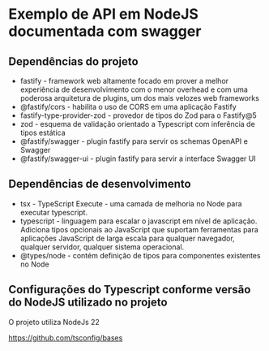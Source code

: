# Exemplo de API em NodeJS documentada com swagger

## Dependências do projeto

- fastify - framework web altamente focado em prover a melhor experiência de desenvolvimento com o menor overhead e com uma poderosa arquitetura de plugins, um dos mais velozes web frameworks
- @fastify/cors - habilita o uso de CORS em uma aplicação Fastify
- fastify-type-provider-zod - provedor de tipos do Zod para o Fastify@5
- zod - esquema de validação orientado a Typescript com inferência de tipos estática
- @fastify/swagger - plugin fastify para servir os schemas OpenAPI e Swagger
- @fastify/swagger-ui -  plugin fastify para servir a interface Swagger UI

## Dependências de desenvolvimento
- tsx - TypeScript Execute - uma camada de melhoria no Node para executar typescript.
- typescript - linguagem para escalar o javascript em nível de aplicação. Adiciona tipos opcionais ao JavaScript que suportam ferramentas para aplicações JavaScript de larga escala para qualquer navegador, qualquer servidor, qualquer sistema operacional.
- @types/node - contém definição de tipos para componentes existentes no Node

## Configurações do Typescript conforme versão do NodeJS utilizado no projeto

O projeto utiliza NodeJs 22

https://github.com/tsconfig/bases